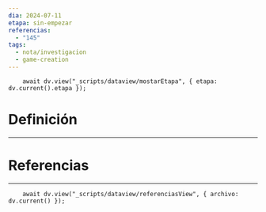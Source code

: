 ```yaml
---
dia: 2024-07-11
etapa: sin-empezar
referencias:
  - "145"
tags:
  - nota/investigacion
  - game-creation
---
```

```dataviewjs
	await dv.view("_scripts/dataview/mostarEtapa", { etapa: dv.current().etapa });
```
# Definición
---




# Referencias
---
```dataviewjs
	await dv.view("_scripts/dataview/referenciasView", { archivo: dv.current() });
```